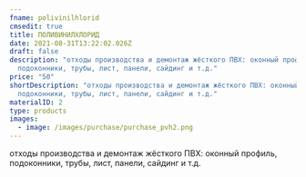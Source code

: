 ```yaml
---
fname: polivinilhlorid
cmsedit: true
title: ПОЛИВИНИЛХЛОРИД
date: 2021-08-31T13:22:02.026Z
draft: false
description: "отходы производства и демонтаж жёсткого ПВХ: оконный профиль,
  подоконники, трубы, лист, панели, сайдинг и т.д."
price: "50"
shortDescription: "отходы производства и демонтаж жёсткого ПВХ: оконный профиль,
  подоконники, трубы, лист, панели, сайдинг и т.д."
materialID: 2
type: products
images:
  - image: /images/purchase/purchase_pvh2.png
---
```

отходы производства и демонтаж жёсткого ПВХ: оконный профиль, подоконники, трубы, лист, панели, сайдинг и т.д.